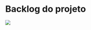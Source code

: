# Backlog do projeto


<img src ="https://github.com/celsoteofilo/PSI_solucoes/assets/103187575/cba65690-4452-4a98-aaf2-bbebf752fd45" />
